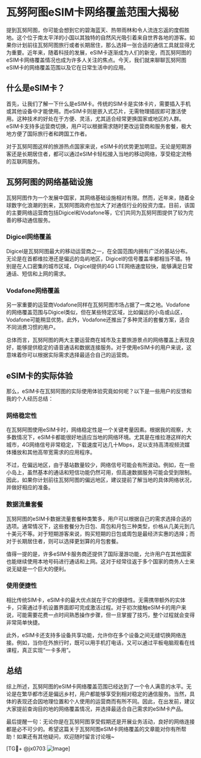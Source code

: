 # 瓦努阿图eSIM卡网络覆盖范围大揭秘

提到瓦努阿图，你可能会想到它的碧海蓝天、热带雨林和令人流连忘返的度假胜地。这个位于南太平洋的小国以其独特的自然风光吸引着来自世界各地的游客。如果你计划前往瓦努阿图旅行或者长期居住，那么选择一张合适的通信工具就显得尤为重要。近年来，随着科技的发展，eSIM卡逐渐成为人们的新宠，而瓦努阿图的eSIM卡网络覆盖情况也成为许多人关注的焦点。今天，我们就来聊聊瓦努阿图eSIM卡的网络覆盖范围以及它在日常生活中的应用。

## 什么是eSIM卡？

首先，让我们了解一下什么是eSIM卡。传统的SIM卡是实体卡片，需要插入手机或其他设备中才能使用。而eSIM卡则是嵌入式芯片，无需物理插拔即可激活使用。这种技术的好处在于方便、灵活，尤其适合经常更换国家或地区的人群。eSIM卡支持多运营商切换，用户可以根据需求随时更改运营商和服务套餐，极大地方便了国际旅行者和跨国工作者。

对于瓦努阿图这样的旅游热点国家来说，eSIM卡的优势更加明显。无论是短期游客还是长期居住者，都可以通过eSIM卡轻松接入当地的移动网络，享受稳定流畅的互联网服务。

## 瓦努阿图的网络基础设施

瓦努阿图作为一个发展中国家，其网络基础设施相对有限。然而，近年来，随着全球数字化浪潮的到来，瓦努阿图政府也加大了对通信行业的投资力度。目前，该国的主要网络运营商包括Digicel和Vodafone等，它们共同为瓦努阿图提供了较为完善的移动通信服务。

### Digicel网络覆盖

Digicel是瓦努阿图最大的移动运营商之一，在全国范围内拥有广泛的基站分布。无论是在首都维拉港还是偏远的岛屿地区，Digicel的信号覆盖率都相当不错。特别是在人口密集的城市区域，Digicel提供的4G LTE网络速度较快，能够满足日常通话、短信和上网的需求。

### Vodafone网络覆盖

另一家重要的运营商Vodafone同样在瓦努阿图市场占据了一席之地。Vodafone的网络覆盖范围与Digicel类似，但在某些特定区域，比如偏远的小岛或山区，Vodafone可能稍显优势。此外，Vodafone还推出了多种灵活的套餐方案，适合不同消费习惯的用户。

总体而言，瓦努阿图的两大主要运营商在城市及主要旅游景点的网络覆盖上表现良好，能够提供稳定的语音通话和数据连接服务。对于使用eSIM卡的用户来说，这意味着你可以根据实际需求选择最适合自己的运营商。

## eSIM卡的实际体验

那么，eSIM卡在瓦努阿图的实际使用体验究竟如何呢？以下是一些用户的反馈和我的个人经历总结：

### 网络稳定性

在瓦努阿图使用eSIM卡时，网络稳定性是一个关键考量因素。根据我的观察，大多数情况下，eSIM卡都能很好地适应当地的网络环境。尤其是在维拉港这样的大城市，4G网络信号非常稳定，下载速度可达几十Mbps，足以支持高清视频流媒体播放和其他高带宽需求的应用程序。

不过，在偏远地区，由于基站数量较少，网络信号可能会有所波动。例如，在一些小岛上，虽然基本的通话和短信功能仍然可用，但高速数据服务可能会受到限制。因此，如果你计划前往瓦努阿图的偏远地区，建议提前了解当地的具体网络状况，并做好相应的准备。

### 数据流量套餐

瓦努阿图的eSIM卡数据流量套餐种类繁多，用户可以根据自己的需求选择合适的选项。通常情况下，这些套餐分为日包、周包和月包三种类型，价格从几美元到几十美元不等。对于短期游客来说，购买短期的日包或周包是最经济实惠的选择；而对于长期居住者，则可以选择更划算的月包套餐。

值得一提的是，许多eSIM卡服务商还提供了国际漫游功能，允许用户在其他国家也能继续使用本地号码进行通话和上网。这对于经常往返于多个国家的商务人士来说无疑是一个巨大的便利。

### 使用便捷性

相比传统SIM卡，eSIM卡的最大优点就在于它的便捷性。无需携带额外的实体卡，只需通过手机设置界面即可完成激活过程。对于初次接触eSIM卡的用户来说，可能需要花费一点时间熟悉操作步骤，但一旦掌握了技巧，整个过程就会变得非常简单快捷。

此外，eSIM卡还支持多设备共享功能，允许你在多个设备之间无缝切换网络连接。例如，当你在外旅行时，既可以用手机打电话，又可以通过平板电脑观看在线课程，真正实现“一卡多用”。

## 总结

综上所述，瓦努阿图的eSIM卡网络覆盖范围已经达到了一个令人满意的水平。无论是在繁华都市还是偏远乡村，用户都能够享受到相对稳定的通信服务。当然，具体的表现还会因地理位置和个人使用的运营商而有所不同。因此，在出发前，建议大家提前查询目的地的网络覆盖情况，并选择最适合自己需求的eSIM卡产品。

最后提醒一句：无论你是在瓦努阿图享受假期还是开展业务活动，良好的网络连接都是必不可少的。希望这篇关于瓦努阿图eSIM卡网络覆盖的文章能对你有所帮助！如果还有其他疑问，欢迎随时留言讨论哦~

[TG💪+ @jx0703 ![Image](https://github.com/user-attachments/assets/dbca1d08-cadb-493c-b0ec-ad6f7a83f270)]